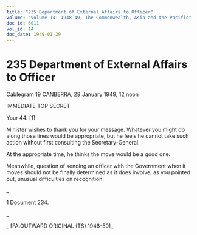 ```yaml
---
title: "235 Department of External Affairs to Officer"
volume: "Volume 14: 1948-49, The Commonwealth, Asia and the Pacific"
doc_id: 6011
vol_id: 14
doc_date: 1949-01-29
---
```


# 235 Department of External Affairs to Officer

Cablegram 19 CANBERRA, 29 January 1949, 12 noon

IMMEDIATE TOP SECRET

Your 44. [1]

Minister wishes to thank you for your message. Whatever you might do along those lines would be appropriate, but he feels he cannot take such action without first consulting the Secretary-General.

At the appropriate time, he thinks the move would be a good one.

Meanwhile, question of sending an officer with the Government when it moves should not be finally determined as it does involve, as you pointed out, unusual difficulties on recognition.

_

1 Document 234.

_

_ [FA:OUTWARD ORIGINAL (TS) 1948-50]_

